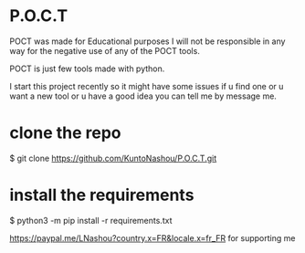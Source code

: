 # P.O.C.T

POCT was made for Educational purposes
I will not be responsible in any way for the negative use of any of the POCT tools.

POCT is just few tools made with python.

I start this project recently so it might have some issues if u find one or u want a new tool or u have a good idea you can tell me by message me.



# clone the repo
$ git clone https://github.com/KuntoNashou/P.O.C.T.git

# install the requirements
$ python3 -m pip install -r requirements.txt


https://paypal.me/LNashou?country.x=FR&locale.x=fr_FR for supporting me
